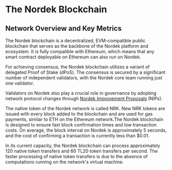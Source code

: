 # The Nordek Blockchain

## Network Overview and Key Metrics

The Nordek blockchain is a decentralized, EVM-compatible public blockchain that serves as the backbone of the Nordek platform and ecosystem. It is fully compatible with Ethereum, which means that any smart contract deployable on Ethereum can also run on Nordek.

For achieving consensus, the Nordek blockchain utilizes a variant of delegated Proof of Stake (dPoS). The consensus is secured by a significant number of independent validators, with the Nordek core team running just one validator.

Validators on Nordek also play a crucial role in governance by adopting network protocol changes through [Nordek Improvement Proposals](https://docs.nordekscan.com/general/fips) (NIPs).

The native token of the Nordek network is called NRK. New NRK tokens are issued with every block added to the blockchain and are used for gas payments, similar to ETH on the Ethereum network.The Nordek blockchain is designed to ensure fast block confirmation times and low transaction costs. On average, the block interval on Nordek is approximately 5 seconds, and the cost of confirming a transaction is currently less than $0.01.

In its current capacity, the Nordek blockchain can process approximately 120 native token transfers and 60 TL20 token transfers per second. The faster processing of native token transfers is due to the absence of computations running on the network's virtual machine.
